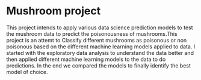 # Mushroom project
This project intends to apply various data science prediction models to test the mushroom data to predict the poisonousness of mushrooms.This project is an attemt to Classify different mushrooms as poisonous or non poisonous
based on the different machine learning models applied to data. I started with the exploratory data analysis to understand the data better and then applied different machine learning models to the data to do predictions. In the end we compared the models
to finally identify the best model of choice.
